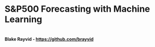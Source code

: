 # S&P500 Forecasting with Machine Learning
<a href="https://colab.research.google.com/github/brayvid/sp500-forecast/blob/main/sp500_forecast.ipynb" rel="Open in Colab"><img src="https://colab.research.google.com/assets/colab-badge.svg" alt="" /></a>
<h4>Blake Rayvid - <a href=https://github.com/brayvid>https://github.com/brayvid</a></h4>
